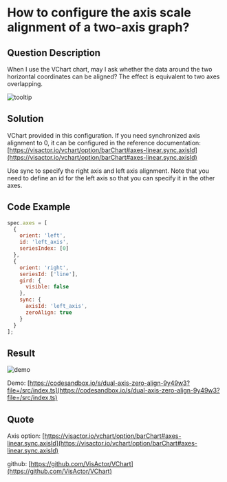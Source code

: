 # How to configure the axis scale alignment of a two-axis graph?

## Question Description

When I use the VChart chart, may I ask whether the data around the two horizontal coordinates can be aligned? The effect is equivalent to two axes overlapping.

![tooltip](/vchart/faq/47-0.png)

## Solution

VChart provided in this configuration. If you need synchronized axis alignment to 0, it can be configured in the reference documentation: [https://visactor.io/vchart/option/barChart#axes-linear.sync.axisId](https://visactor.io/vchart/option/barChart#axes-linear.sync.axisId)

Use sync to specify the right axis and left axis alignment. Note that you need to define an id for the left axis so that you can specify it in the other axes.

## Code Example

```javascript
spec.axes = [
  {
    orient: 'left',
    id: 'left_axis',
    seriesIndex: [0]
  },
  {
    orient: 'right',
    seriesId: ['line'],
    gird: {
      visible: false
    },
    sync: {
      axisId: 'left_axis',
      zeroAlign: true
    }
  }
];
```

## Result

![demo](/vchart/faq/47-1.png)

Demo: [https://codesandbox.io/s/dual-axis-zero-align-9y49w3?file=/src/index.ts](https://codesandbox.io/s/dual-axis-zero-align-9y49w3?file=/src/index.ts)

## Quote

Axis option: [https://visactor.io/vchart/option/barChart#axes-linear.sync.axisId](https://visactor.io/vchart/option/barChart#axes-linear.sync.axisId)

github: [https://github.com/VisActor/VChart](https://github.com/VisActor/VChart)
